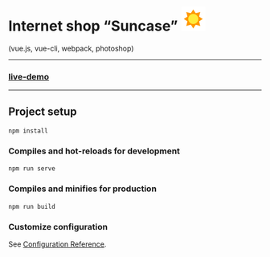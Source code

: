 # Internet shop “Suncase” ![logo](https://github.com/Aleksandr-JS-Developer/suncase/blob/main/public/favicons/new/6.png)

(vue.js, vue-cli, webpack, photoshop)

---

### [live-demo](https://aleksandr-js-developer.github.io/suncase/)

---

## Project setup

```
npm install
```

### Compiles and hot-reloads for development

```
npm run serve
```

### Compiles and minifies for production

```
npm run build
```

### Customize configuration

See [Configuration Reference](https://cli.vuejs.org/config/).
